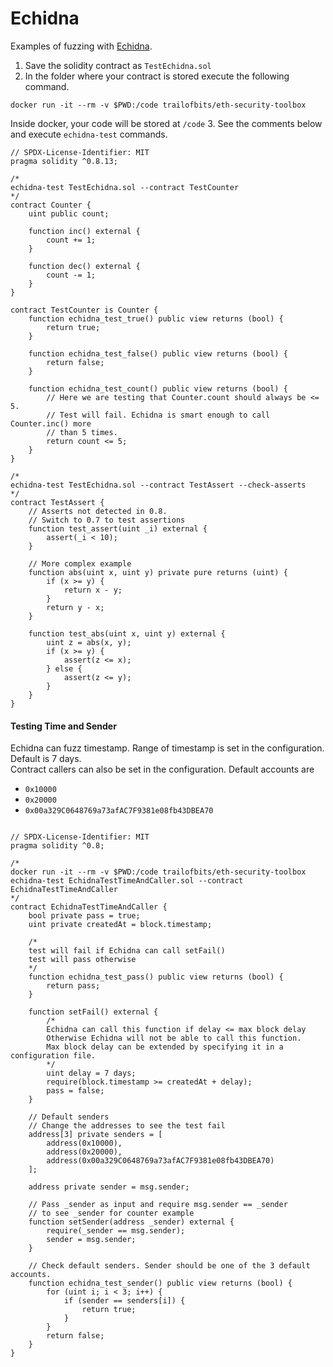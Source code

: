 # Echidna
Examples of fuzzing with [Echidna](https://github.com/crytic/echidna).
1. Save the solidity contract as `TestEchidna.sol`
2. In the folder where your contract is stored execute the following command.
```
docker run -it --rm -v $PWD:/code trailofbits/eth-security-toolbox
```
Inside docker, your code will be stored at `/code`
3. See the comments below and execute `echidna-test` commands.
```
// SPDX-License-Identifier: MIT
pragma solidity ^0.8.13;

/*
echidna-test TestEchidna.sol --contract TestCounter
*/
contract Counter {
    uint public count;

    function inc() external {
        count += 1;
    }

    function dec() external {
        count -= 1;
    }
}

contract TestCounter is Counter {
    function echidna_test_true() public view returns (bool) {
        return true;
    }

    function echidna_test_false() public view returns (bool) {
        return false;
    }

    function echidna_test_count() public view returns (bool) {
        // Here we are testing that Counter.count should always be <= 5.
        // Test will fail. Echidna is smart enough to call Counter.inc() more
        // than 5 times.
        return count <= 5;
    }
}

/*
echidna-test TestEchidna.sol --contract TestAssert --check-asserts
*/
contract TestAssert {
    // Asserts not detected in 0.8.
    // Switch to 0.7 to test assertions
    function test_assert(uint _i) external {
        assert(_i < 10);
    }

    // More complex example
    function abs(uint x, uint y) private pure returns (uint) {
        if (x >= y) {
            return x - y;
        }
        return y - x;
    }

    function test_abs(uint x, uint y) external {
        uint z = abs(x, y);
        if (x >= y) {
            assert(z <= x);
        } else {
            assert(z <= y);
        }
    }
}
```
#### Testing Time and Sender
Echidna can fuzz timestamp. Range of timestamp is set in the configuration. Default is 7 days.  
Contract callers can also be set in the configuration. Default accounts are
* `0x10000`
* `0x20000`
* `0x00a329C0648769a73afAC7F9381e08fb43DBEA70`
```

// SPDX-License-Identifier: MIT
pragma solidity ^0.8;

/*
docker run -it --rm -v $PWD:/code trailofbits/eth-security-toolbox
echidna-test EchidnaTestTimeAndCaller.sol --contract EchidnaTestTimeAndCaller
*/
contract EchidnaTestTimeAndCaller {
    bool private pass = true;
    uint private createdAt = block.timestamp;

    /*
    test will fail if Echidna can call setFail()
    test will pass otherwise
    */
    function echidna_test_pass() public view returns (bool) {
        return pass;
    }

    function setFail() external {
        /*
        Echidna can call this function if delay <= max block delay
        Otherwise Echidna will not be able to call this function.
        Max block delay can be extended by specifying it in a configuration file.
        */
        uint delay = 7 days;
        require(block.timestamp >= createdAt + delay);
        pass = false;
    }

    // Default senders
    // Change the addresses to see the test fail
    address[3] private senders = [
        address(0x10000),
        address(0x20000),
        address(0x00a329C0648769a73afAC7F9381e08fb43DBEA70)
    ];

    address private sender = msg.sender;

    // Pass _sender as input and require msg.sender == _sender
    // to see _sender for counter example
    function setSender(address _sender) external {
        require(_sender == msg.sender);
        sender = msg.sender;
    }

    // Check default senders. Sender should be one of the 3 default accounts.
    function echidna_test_sender() public view returns (bool) {
        for (uint i; i < 3; i++) {
            if (sender == senders[i]) {
                return true;
            }
        }
        return false;
    }
}
```